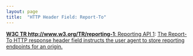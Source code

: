 ```yaml
---
layout: page
title:  "HTTP Header Field: Report-To"
---
```


[**W3C TR http://www.w3.org/TR/reporting-1**: Reporting API 1](/specs/W3C/TR/reporting-1 "This document defines a generic reporting framework which allows web developers to associate a set of named reporting endpoints with an origin. Various platform features (like Content Security Policy, Network Error Reporting, and others) will use these endpoints to deliver feature-specific reports in a consistent manner."): [The Report-To HTTP response header field instructs the user agent to store reporting endpoints for an origin.]()

